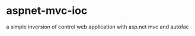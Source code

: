 aspnet-mvc-ioc
==============

a simple inversion of control web application with asp.net mvc and autofac
